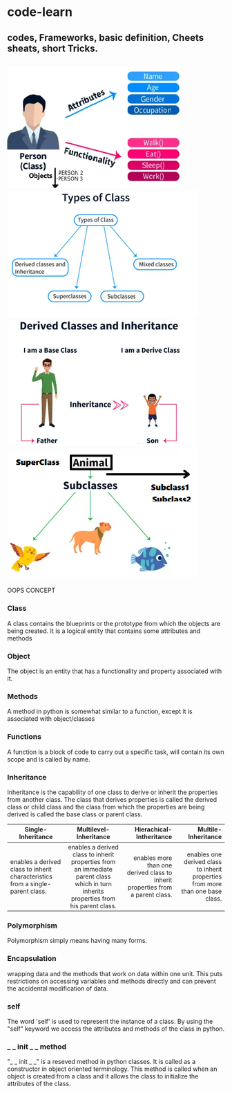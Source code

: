 # code-learn
codes, Frameworks, basic definition, Cheets sheats, short Tricks.
---
![class](CLASS.PNG "Class - Objects, Attributes and Functionalities")   ![class types](CLASSTYPES.PNG "Different types of Classes") 
![derived class](CLASSTYPES1.PNG "Derived Classes")   ![super class](SUPERCLASS.PNG "Super and Sub Classes")
---
OOPS CONCEPT

### Class
 A class contains the blueprints or the prototype from which the objects are being created. It is a logical entity that contains some attributes and methods

### Object
The object is an entity that has a functionality and property associated with it.

### Methods
A method in python is somewhat similar to a function, except it is associated with object/classes

### Functions
A function is a block of code to carry out a specific task, will contain its own scope and is called by name. 

### Inheritance 
Inheritance is the capability of one class to derive or inherit the properties from another class. The class that derives properties is called the derived class or child class and the class from which the properties are being derived is called the base class or parent class.

|Single-Inheritance|Multilevel-Inheritance|Hierachical-Intheritance|Multile-Inheritance|
|-----------|:-----------:|-----------:|-----------:|
enables a derived class to inherit characteristics from a single-parent class.|enables a derived class to inherit properties from an immediate parent class which in turn inherits properties from his parent class.|enables more than one derived class to inherit properties from a parent class.| enables one derived class to inherit properties from more than one base class.|

### Polymorphism
Polymorphism simply means having many forms.

### Encapsulation
wrapping data and the methods that work on data within one unit. This puts restrictions on accessing variables and methods directly and can prevent the accidental modification of data. 

### self
The word 'self' is used to represent the instance of a class. By using the "self" keyword we access the attributes and methods of the class in python.

### _ _ init _ _ method
"_ _ init _ _" is a reseved method in python classes. It is called as a constructor in object oriented terminology. This method is called when an object is created from a class and it allows the class to initialize the attributes of the class.
